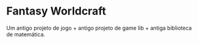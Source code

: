 # Fantasy Worldcraft

Um antigo projeto de jogo + antigo projeto de game lib + antiga biblioteca de matemática.
